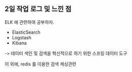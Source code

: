## 2일 작업 로그 및 느낀 점

ELK 에 관련하여 공부하자.
- ElasticSearch
- Logstash
- Kibana

-> 데이터 색인 및 검색을 혁신적으로 하기 위한 스프링 데이터 도구

이 외에, redis 를 이용한 검색 캐싱관련
